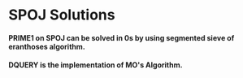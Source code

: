 # SPOJ Solutions
#### PRIME1 on SPOJ can be solved in 0s by using segmented sieve of eranthoses algorithm.
#### DQUERY is the implementation of MO's Algorithm.
